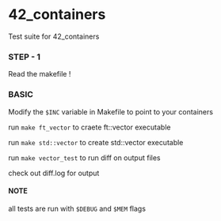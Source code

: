 # 42_containers
Test suite for 42_containers

### STEP - 1
Read the makefile !

### BASIC
Modify the ```$INC``` variable in Makefile to point to your containers

run ```make ft_vector``` to craete ft::vector executable

run ```make std::vector``` to create std::vector executable

run ```make vector_test``` to run diff on output files

check out diff.log for output

#### NOTE
all tests are run with ```$DEBUG``` and ```$MEM``` flags
